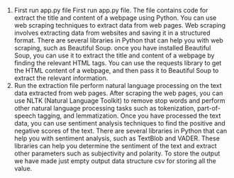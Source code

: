 1. First run app.py file 
First run app.py file. The file contains code for extract the title and 
content of a webpage using Python. You can use web 
scraping techniques to extract data from web pages. Web scraping 
involves extracting data from websites and saving it in a structured 
format. There are several libraries in Python that can help you with web 
scraping, such as Beautiful Soup. once you have installed Beautiful 
Soup, you can use it to extract the title and content of a webpage by 
finding the relevant HTML tags. You can use the requests library to get 
the HTML content of a webpage, and then pass it to Beautiful Soup to 
extract the relevant information. 
2. Run the extraction file 
perform natural language processing on the text data extracted from 
web pages. After scraping the web pages, you can use NLTK (Natural 
Language Toolkit) to remove stop words and perform other natural 
language processing tasks such as tokenization, part-of-speech 
tagging, and lemmatization. 
Once you have processed the text data, you can use sentiment 
analysis techniques to find the positive and negative scores of the text. 
There are several libraries in Python that can help you with sentiment 
analysis, such as TextBlob and VADER. These libraries can help you 
determine the sentiment of the text and extract other parameters such 
as subjectivity and polarity. To store the output we have made just 
empty output data structure csv for storing all the value.

